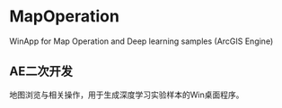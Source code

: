 # MapOperation
WinApp for Map Operation and Deep learning samples (ArcGIS Engine)
## AE二次开发
地图浏览与相关操作，用于生成深度学习实验样本的Win桌面程序。
